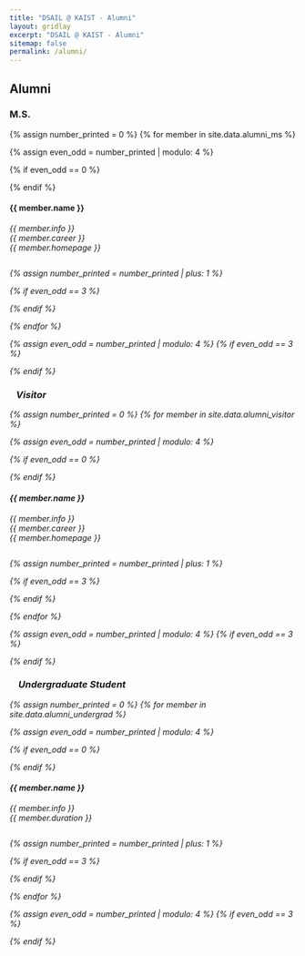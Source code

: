 ```yaml
---
title: "DSAIL @ KAIST - Alumni"
layout: gridlay
excerpt: "DSAIL @ KAIST - Alumni"
sitemap: false
permalink: /alumni/
---
```


## Alumni
### M.S.

{% assign number_printed = 0 %}
{% for member in site.data.alumni_ms %}

{% assign even_odd = number_printed | modulo: 4 %}

{% if even_odd == 0 %}
<div class="row">
{% endif %}

<div class="col-sm-3 clearfix">
  <!-- <img src="{{ site.url }}{{ site.baseurl }}/images/teampic/{{ member.photo }}" class="img-responsive" width="20%" style="float: left" /> -->
  <!-- <img src="{{ site.url }}{{ site.baseurl }}/images/teampic/{{ member.photo }}" class="img-responsive" width="80%" style="float: left" /> -->
  <h4>{{ member.name }}</h4>
  <i>{{ member.info }}<br>
    <i>{{ member.career }}<br>
    <i>{{ member.homepage }}</i>
  <ul style="overflow: hidden">

  </ul>
</div>

{% assign number_printed = number_printed | plus: 1 %}

{% if even_odd == 3 %}
</div>
{% endif %}

{% endfor %}

{% assign even_odd = number_printed | modulo: 4 %}
{% if even_odd == 3 %}
</div>
{% endif %}

<!-- <br> -->
<div class="row"> </div>

### &nbsp;&nbsp; Visitor

{% assign number_printed = 0 %}
{% for member in site.data.alumni_visitor %}

{% assign even_odd = number_printed | modulo: 4 %}

{% if even_odd == 0 %}
<div class="row">
{% endif %}

<div class="col-sm-3 clearfix">
  <!-- <img src="{{ site.url }}{{ site.baseurl }}/images/teampic/{{ member.photo }}" class="img-responsive" width="20%" style="float: left" /> -->
  <!-- <img src="{{ site.url }}{{ site.baseurl }}/images/teampic/{{ member.photo }}" class="img-responsive" width="80%" style="float: left" /> -->
  <h4>{{ member.name }}</h4>
  <i>{{ member.info }}<br>
    <i>{{ member.career }}<br>
    <i>{{ member.homepage }}</i>
  <ul style="overflow: hidden">

  </ul>
</div>

{% assign number_printed = number_printed | plus: 1 %}

{% if even_odd == 3 %}
</div>
{% endif %}

{% endfor %}

{% assign even_odd = number_printed | modulo: 4 %}
{% if even_odd == 3 %}
</div>
{% endif %}

<div class="row"> </div>
<!-- <br> -->

### &nbsp;&nbsp;&nbsp; Undergraduate Student

{% assign number_printed = 0 %}
{% for member in site.data.alumni_undergrad %}

{% assign even_odd = number_printed | modulo: 4 %}

{% if even_odd == 0 %}
<div class="row">
{% endif %}

<div class="col-sm-3 clearfix">
  <!-- <img src="{{ site.url }}{{ site.baseurl }}/images/teampic/{{ member.photo }}" class="img-responsive" width="20%" style="float: left" /> -->
  <h4>{{ member.name }}</h4>
  <i>{{ member.info }}<br>
    <i>{{ member.duration }}</i>
  <ul style="overflow: hidden">

  </ul>
</div>

{% assign number_printed = number_printed | plus: 1 %}

{% if even_odd == 3 %}
</div>
{% endif %}

{% endfor %}

{% assign even_odd = number_printed | modulo: 4 %}
{% if even_odd == 3 %}
</div>
{% endif %}


<!-- <div class="row"> </div> -->
